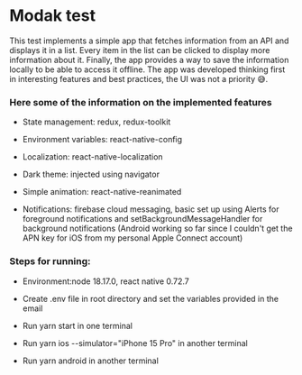 # Modak test

This test implements a simple app that fetches information from an API and displays it in a list. Every item in the list can be clicked to display more information about it. Finally, the app provides a way to save the information locally to be able to access it offline. The app was developed thinking first in interesting features and best practices, the UI was not a priority 😅.

### Here some of the information on the implemented features

- ⁠State management: redux, redux-toolkit

- ⁠Environment variables: react-native-config

- ⁠Localization: react-native-localization

- ⁠Dark theme: injected using navigator
- Simple animation: react-native-reanimated
- ⁠Notifications: firebase cloud messaging, basic set up using Alerts for foreground notifications and setBackgroundMessageHandler for background notifications (Android working so far since I couldn't get the APN key for iOS from my personal Apple Connect account)

### Steps for running:

- ⁠Environment:node 18.17.0, react native 0.72.7

- ⁠Create .env file in root directory and set the variables provided in the email
- ⁠Run yarn start in one terminal
- ⁠Run yarn ios --simulator="iPhone 15 Pro" in another terminal
- ⁠Run yarn android in another terminal
